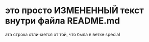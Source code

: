 # это просто ИЗМЕНЕННЫЙ текст внутри файла README.md
эта строка отличается от той, что была в ветке special
